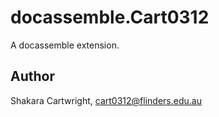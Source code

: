 # docassemble.Cart0312

A docassemble extension.

## Author

Shakara Cartwright, cart0312@flinders.edu.au

